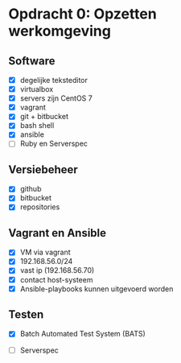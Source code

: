 Opdracht 0: Opzetten werkomgeving
===========

Software
---------------------
- [x] degelijke teksteditor
- [x] virtualbox
- [x] servers zijn CentOS 7
- [x] vagrant
- [x] git + bitbucket
- [x] bash shell
- [x] ansible
- [ ] Ruby en Serverspec

Versiebeheer
---------------------
- [x] github
- [x] bitbucket
- [x] repositories

Vagrant en Ansible
---------------------
- [x] VM via vagrant
- [x] 192.168.56.0/24
- [x] vast ip (192.168.56.70)
- [x] contact host-systeem
- [x] Ansible-playbooks kunnen uitgevoerd worden

Testen
---------------------
- [x] Batch Automated Test System (BATS)
- [ ] Serverspec

